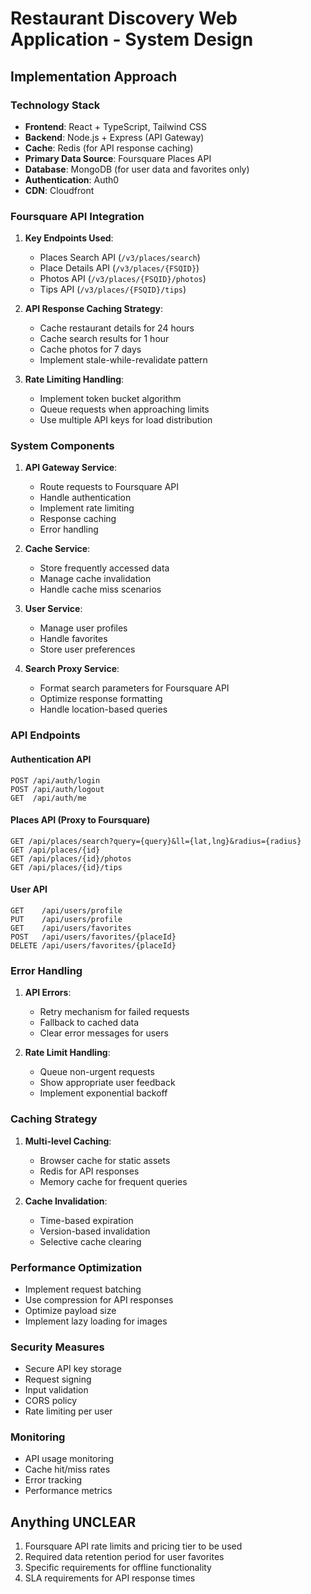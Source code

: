 # Restaurant Discovery Web Application - System Design

## Implementation Approach

### Technology Stack
- **Frontend**: React + TypeScript, Tailwind CSS
- **Backend**: Node.js + Express (API Gateway)
- **Cache**: Redis (for API response caching)
- **Primary Data Source**: Foursquare Places API
- **Database**: MongoDB (for user data and favorites only)
- **Authentication**: Auth0
- **CDN**: Cloudfront

### Foursquare API Integration
1. **Key Endpoints Used**:
   - Places Search API (`/v3/places/search`)
   - Place Details API (`/v3/places/{FSQID}`)
   - Photos API (`/v3/places/{FSQID}/photos`)
   - Tips API (`/v3/places/{FSQID}/tips`)

2. **API Response Caching Strategy**:
   - Cache restaurant details for 24 hours
   - Cache search results for 1 hour
   - Cache photos for 7 days
   - Implement stale-while-revalidate pattern

3. **Rate Limiting Handling**:
   - Implement token bucket algorithm
   - Queue requests when approaching limits
   - Use multiple API keys for load distribution

### System Components

1. **API Gateway Service**:
   - Route requests to Foursquare API
   - Handle authentication
   - Implement rate limiting
   - Response caching
   - Error handling

2. **Cache Service**:
   - Store frequently accessed data
   - Manage cache invalidation
   - Handle cache miss scenarios

3. **User Service**:
   - Manage user profiles
   - Handle favorites
   - Store user preferences

4. **Search Proxy Service**:
   - Format search parameters for Foursquare API
   - Optimize response formatting
   - Handle location-based queries

### API Endpoints

#### Authentication API
```
POST /api/auth/login
POST /api/auth/logout
GET  /api/auth/me
```

#### Places API (Proxy to Foursquare)
```
GET /api/places/search?query={query}&ll={lat,lng}&radius={radius}
GET /api/places/{id}
GET /api/places/{id}/photos
GET /api/places/{id}/tips
```

#### User API
```
GET    /api/users/profile
PUT    /api/users/profile
GET    /api/users/favorites
POST   /api/users/favorites/{placeId}
DELETE /api/users/favorites/{placeId}
```

### Error Handling
1. **API Errors**:
   - Retry mechanism for failed requests
   - Fallback to cached data
   - Clear error messages for users

2. **Rate Limit Handling**:
   - Queue non-urgent requests
   - Show appropriate user feedback
   - Implement exponential backoff

### Caching Strategy
1. **Multi-level Caching**:
   - Browser cache for static assets
   - Redis for API responses
   - Memory cache for frequent queries

2. **Cache Invalidation**:
   - Time-based expiration
   - Version-based invalidation
   - Selective cache clearing

### Performance Optimization
- Implement request batching
- Use compression for API responses
- Optimize payload size
- Implement lazy loading for images

### Security Measures
- Secure API key storage
- Request signing
- Input validation
- CORS policy
- Rate limiting per user

### Monitoring
- API usage monitoring
- Cache hit/miss rates
- Error tracking
- Performance metrics

## Anything UNCLEAR
1. Foursquare API rate limits and pricing tier to be used
2. Required data retention period for user favorites
3. Specific requirements for offline functionality
4. SLA requirements for API response times